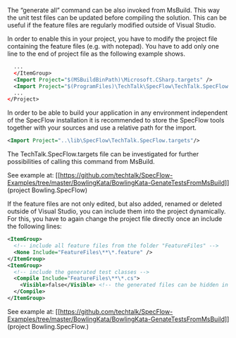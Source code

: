 The “generate all” command can be also invoked from MsBuild. This way the unit test files can be updated before compiling the solution. This can be useful if the feature files are regularly modified outside of Visual Studio.

In order to enable this in your project, you have to modify the project file containing the feature files (e.g. with notepad). You have to add only one line to the end of project file as the following example shows.

```xml
  ...
  </ItemGroup>
  <Import Project="$(MSBuildBinPath)\Microsoft.CSharp.targets" />
  <Import Project="$(ProgramFiles)\TechTalk\SpecFlow\TechTalk.SpecFlow.targets"/>
  ...
</Project>
```

In order to be able to build your application in any environment independent of the SpecFlow installation it is recommended to store the SpecFlow tools together with your sources and use a relative path for the import.

```xml
<Import Project="..\lib\SpecFlow\TechTalk.SpecFlow.targets"/>
```

The TechTalk.SpecFlow.targets file can be investigated for further possibilities of calling this command from MsBuild.

See example at: [[https://github.com/techtalk/SpecFlow-Examples/tree/master/BowlingKata/BowlingKata-GenateTestsFromMsBuild]] (project Bowling.SpecFlow)

If the feature files are not only edited, but also added, renamed or deleted outside of Visual Studio, you can include them into the project dynamically. For this, you have to again change the project file directly once an include the following lines:

```xml
<ItemGroup>
  <!-- include all feature files from the folder "FeatureFiles" -->
  <None Include="FeatureFiles\**\*.feature" /> 
</ItemGroup>
<ItemGroup>
  <!-- include the generated test classes -->
  <Compile Include="FeatureFiles\**\*.cs">
    <Visible>false</Visible> <!-- the generated files can be hidden in Visual Studio -->
  </Compile>
</ItemGroup>
```

See example at: [[https://github.com/techtalk/SpecFlow-Examples/tree/master/BowlingKata/BowlingKata-GenateTestsFromMsBuild]] (project Bowling.SpecFlow.)

